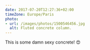 ```yaml
---
date: 2017-07-20T12:27:36+02:00
timeZone: Europe/Paris
photo:
- url: /images/photos/1500546456.jpg
  alt: Fluted concrete column.
---
```

This is some damn sexy concrete! 😍
